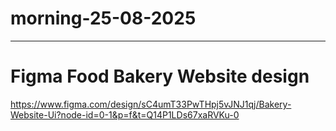 # morning-25-08-2025


----------------------------------------------------------------------
# Figma Food Bakery Website design
https://www.figma.com/design/sC4umT33PwTHpj5vJNJ1qj/Bakery-Website-Ui?node-id=0-1&p=f&t=Q14P1LDs67xaRVKu-0

